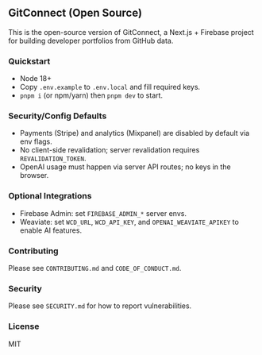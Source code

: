 ## GitConnect (Open Source)

This is the open-source version of GitConnect, a Next.js + Firebase project for building developer portfolios from GitHub data.

### Quickstart
- Node 18+
- Copy `.env.example` to `.env.local` and fill required keys.
- `pnpm i` (or npm/yarn) then `pnpm dev` to start.

### Security/Config Defaults
- Payments (Stripe) and analytics (Mixpanel) are disabled by default via env flags.
- No client-side revalidation; server revalidation requires `REVALIDATION_TOKEN`.
- OpenAI usage must happen via server API routes; no keys in the browser.

### Optional Integrations
- Firebase Admin: set `FIREBASE_ADMIN_*` server envs.
- Weaviate: set `WCD_URL`, `WCD_API_KEY`, and `OPENAI_WEAVIATE_APIKEY` to enable AI features.

### Contributing
Please see `CONTRIBUTING.md` and `CODE_OF_CONDUCT.md`.

### Security
Please see `SECURITY.md` for how to report vulnerabilities.

### License
MIT
